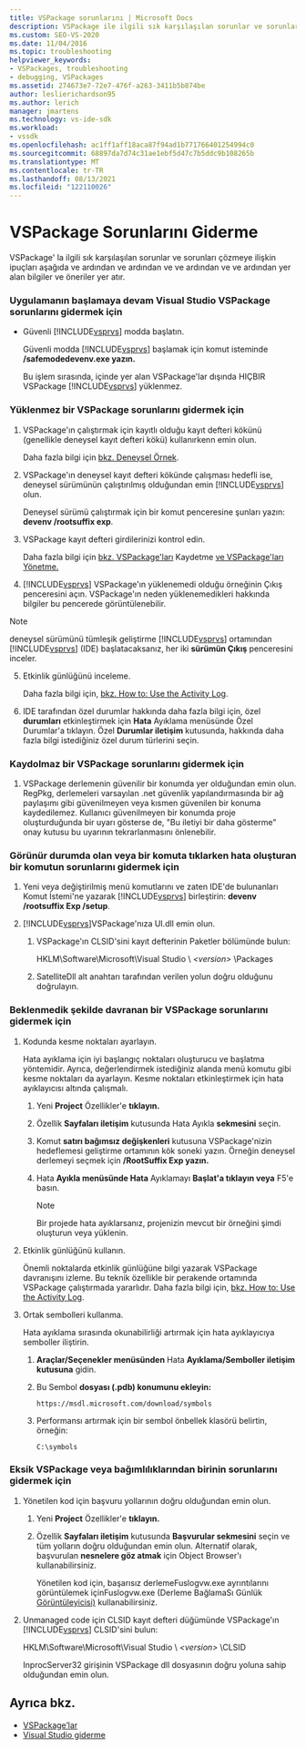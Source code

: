```yaml
---
title: VSPackage sorunlarını | Microsoft Docs
description: VSPackage ile ilgili sık karşılaşılan sorunlar ve sorunları çözmek için sorun giderme ipuçları hakkında bilgi edinebilirsiniz.
ms.custom: SEO-VS-2020
ms.date: 11/04/2016
ms.topic: troubleshooting
helpviewer_keywords:
- VSPackages, troubleshooting
- debugging, VSPackages
ms.assetid: 274673e7-72e7-476f-a263-3411b5b874be
author: leslierichardson95
ms.author: lerich
manager: jmartens
ms.technology: vs-ide-sdk
ms.workload:
- vssdk
ms.openlocfilehash: ac1ff1aff18aca87f94ad1b771766401254994c0
ms.sourcegitcommit: 68897da7d74c31ae1ebf5d47c7b5ddc9b108265b
ms.translationtype: MT
ms.contentlocale: tr-TR
ms.lasthandoff: 08/13/2021
ms.locfileid: "122110026"
---
```

# <a name="troubleshooting-vspackages"></a>VSPackage Sorunlarını Giderme
VSPackage' la ilgili sık karşılaşılan sorunlar ve sorunları çözmeye ilişkin ipuçları aşağıda ve ardından ve ardından ve ve ardından ve ve ardından yer alan bilgiler ve öneriler yer atır.

### <a name="to-troubleshoot-a-vspackage-that-keeps-visual-studio-from-starting"></a>Uygulamanın başlamaya devam Visual Studio VSPackage sorunlarını gidermek için

- Güvenli [!INCLUDE[vsprvs](../code-quality/includes/vsprvs_md.md)] modda başlatın.

   Güvenli modda [!INCLUDE[vsprvs](../code-quality/includes/vsprvs_md.md)] başlamak için komut isteminde **/safemodedevenv.exe yazın.**

   Bu işlem sırasında, içinde yer alan VSPackage'lar dışında HIÇBIR VSPackage [!INCLUDE[vsprvs](../code-quality/includes/vsprvs_md.md)] yüklenmez.

### <a name="to-troubleshoot-a-vspackage-that-does-not-load"></a>Yüklenmez bir VSPackage sorunlarını gidermek için

1. VSPackage'ın çalıştırmak için kayıtlı olduğu kayıt defteri kökünü (genellikle deneysel kayıt defteri kökü) kullanırkenn emin olun.

    Daha fazla bilgi için [bkz. Deneysel Örnek](../extensibility/the-experimental-instance.md).

2. VSPackage'ın deneysel kayıt defteri kökünde çalışması hedefli ise, deneysel sürümünün çalıştırılmış olduğundan emin [!INCLUDE[vsprvs](../code-quality/includes/vsprvs_md.md)] olun.

    Deneysel sürümü çalıştırmak için bir komut penceresine şunları yazın: **devenv /rootsuffix exp**.

3. VSPackage kayıt defteri girdilerinizi kontrol edin.

    Daha fazla bilgi için [bkz. VSPackage'ları](registering-and-unregistering-vspackages.md) Kaydetme [ve VSPackage'ları Yönetme.](../extensibility/managing-vspackages.md)

4.  [!INCLUDE[vsprvs](../code-quality/includes/vsprvs_md.md)] VSPackage'ın yüklenemedi olduğu örneğinin Çıkış penceresini açın. VSPackage'ın neden yüklenemedikleri hakkında bilgiler bu pencerede görüntülenebilir.

   > [!NOTE]
   > deneysel sürümünü tümleşik geliştirme [!INCLUDE[vsprvs](../code-quality/includes/vsprvs_md.md)] ortamından [!INCLUDE[vsprvs](../code-quality/includes/vsprvs_md.md)] (IDE) başlatacaksanız, her iki **sürümün Çıkış** penceresini inceler.

5. Etkinlik günlüğünü inceleme.

    Daha fazla bilgi için, [bkz. How to: Use the Activity Log](../extensibility/how-to-use-the-activity-log.md).

6. IDE tarafından özel durumlar hakkında daha fazla bilgi için, özel **durumları** etkinleştirmek için **Hata** Ayıklama menüsünde Özel Durumlar'a tıklayın. Özel **Durumlar iletişim** kutusunda, hakkında daha fazla bilgi istediğiniz özel durum türlerini seçin.

### <a name="to-troubleshoot-a-vspackage-that-does-not-register"></a>Kaydolmaz bir VSPackage sorunlarını gidermek için

1. VSPackage derlemenin güvenilir bir konumda yer olduğundan emin olun. RegPkg, derlemeleri varsayılan .net güvenlik yapılandırmasında bir ağ paylaşımı gibi güvenilmeyen veya kısmen güvenilen bir konuma kaydedilemez. Kullanıcı güvenilmeyen bir konumda proje oluşturduğunda bir uyarı gösterse de, "Bu iletiyi bir daha gösterme" onay kutusu bu uyarının tekrarlanmasını önlenebilir.

### <a name="to-troubleshoot-a-command-that-is-not-visible-or-that-generates-an-error-when-you-click-a-command"></a>Görünür durumda olan veya bir komuta tıklarken hata oluşturan bir komutun sorunlarını gidermek için

1. Yeni veya değiştirilmiş menü komutlarını ve zaten IDE'de bulunanları Komut İstemi'ne yazarak [!INCLUDE[vsprvs](../code-quality/includes/vsprvs_md.md)] birleştirin: **devenv /rootsuffix Exp /setup**.

2. [!INCLUDE[vsprvs](../code-quality/includes/vsprvs_md.md)]VSPackage'nıza UI.dll emin olun.

   1. VSPackage'ın CLSID'sini kayıt defterinin Paketler bölümünde bulun:

        HKLM\Software\Microsoft\Visual Studio \\ *\<version>* \Packages

   2. SatelliteDll alt anahtarı tarafından verilen yolun doğru olduğunu doğrulayın.

### <a name="to-troubleshoot-a-vspackage-that-behaves-unexpectedly"></a>Beklenmedik şekilde davranan bir VSPackage sorunlarını gidermek için

1. Kodunda kesme noktaları ayarlayın.

     Hata ayıklama için iyi başlangıç noktaları oluşturucu ve başlatma yöntemidir. Ayrıca, değerlendirmek istediğiniz alanda menü komutu gibi kesme noktaları da ayarlayın. Kesme noktaları etkinleştirmek için hata ayıklayıcısı altında çalışmalı.

    1. Yeni **Project** Özellikler'e **tıklayın.**

    2. Özellik **Sayfaları iletişim** kutusunda Hata Ayıkla **sekmesini** seçin.

    3. Komut **satırı bağımsız değişkenleri** kutusuna VSPackage'nizin hedeflemesi geliştirme ortamının kök soneki yazın. Örneğin deneysel derlemeyi seçmek için **/RootSuffix Exp yazın.**

    4. Hata **Ayıkla menüsünde Hata** Ayıklamayı **Başlat'a tıklayın veya** F5'e basın.

        > [!NOTE]
        > Bir projede hata ayıklarsanız, projenizin mevcut bir örneğini şimdi oluşturun veya yüklenin.

2. Etkinlik günlüğünü kullanın.

     Önemli noktalarda etkinlik günlüğüne bilgi yazarak VSPackage davranışını izleme. Bu teknik özellikle bir perakende ortamında VSPackage çalıştırmada yararlıdır. Daha fazla bilgi için, [bkz. How to: Use the Activity Log](../extensibility/how-to-use-the-activity-log.md).

3. Ortak sembolleri kullanma.

     Hata ayıklama sırasında okunabilirliği artırmak için hata ayıklayıcıya semboller iliştirin.

    1. **Araçlar/Seçenekler menüsünden** Hata **Ayıklama/Semboller iletişim kutusuna** gidin.

    2. Bu Sembol **dosyası (.pdb) konumunu ekleyin:**

         `https://msdl.microsoft.com/download/symbols`

    3. Performansı artırmak için bir sembol önbellek klasörü belirtin, örneğin:

        ```
        C:\symbols
        ```

### <a name="to-troubleshoot-a-missing-vspackage-or-one-of-its-dependencies"></a>Eksik VSPackage veya bağımlılıklarından birinin sorunlarını gidermek için

1. Yönetilen kod için başvuru yollarının doğru olduğundan emin olun.

   1. Yeni **Project** Özellikler'e **tıklayın.**

   2. Özellik **Sayfaları iletişim** kutusunda **Başvurular sekmesini** seçin ve tüm yolların doğru olduğundan emin olun. Alternatif olarak, başvurulan **nesnelere göz atmak** için Object Browser'ı kullanabilirsiniz.

        Yönetilen kod için, başarısız derlemeFuslogvw.exe ayrıntılarını görüntülemek içinFuslogvw.exe (Derleme BağlamaSı Günlük [ Görüntüleyicisi)](/dotnet/framework/tools/fuslogvw-exe-assembly-binding-log-viewer) kullanabilirsiniz.

2. Unmanaged code için CLSID kayıt defteri düğümünde VSPackage'ın [!INCLUDE[vsprvs](../code-quality/includes/vsprvs_md.md)] CLSID'sini bulun:

    HKLM\Software\Microsoft\Visual Studio \\ *\<version>* \CLSID

   InprocServer32 girişinin VSPackage dll dosyasının doğru yoluna sahip olduğundan emin olun.

## <a name="see-also"></a>Ayrıca bkz.
- [VSPackage’lar](../extensibility/internals/vspackages.md)
- [Visual Studio giderme](/troubleshoot/visualstudio/welcome-visual-studio/)
